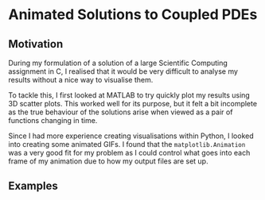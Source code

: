 # Animated Solutions to Coupled PDEs

## Motivation

During my formulation of a solution of a large Scientific Computing assignment in C, I realised that it would be very difficult to analyse my results without a nice way to visualise them. 

To tackle this, I first looked at MATLAB to try quickly plot my results using 3D scatter plots. This worked well for its purpose, but it felt a bit incomplete as the true behaviour of the solutions arise when viewed as a pair of functions changing in time. 

Since I had more experience creating visualisations within Python, I looked into creating some animated GIFs. I found that the `matplotlib.Animation` was a very good fit for my problem as I could control what goes into each frame of my animation due to how my output files are set up.

## Examples

